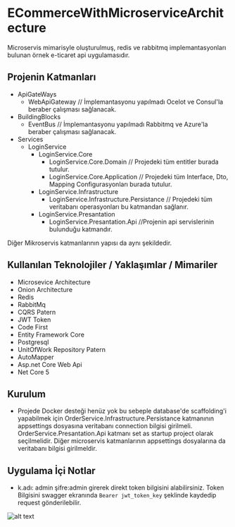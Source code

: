 # ECommerceWithMicroserviceArchitecture
Microservis mimarisyle oluşturulmuş, redis ve rabbitmq implemantasyonları bulunan örnek e-ticaret api uygulamasıdır.


Projenin Katmanları
-------
- ApiGateWays
  - WebApiGateway // İmplemantasyonu yapılmadı Ocelot ve Consul'la beraber çalışması sağlanacak.
- BuildingBlocks
  - EventBus //  İmplemantasyonu yapılmadı Rabbitmq ve Azure'la beraber çalışması sağlanacak.
- Services
   - LoginService
      - LoginService.Core
        - LoginService.Core.Domain  // Projedeki tüm entitler burada tutulur. 
        - LoginService.Core.Application // Projedeki tüm Interface, Dto, Mapping Configurasyonları burada  tutulur. 
      - LoginService.Infrastructure
        - LoginService.Infrastructure.Persistance // Projedeki tüm veritabanı operasyonları bu katmandan sağlanır. 
      - LoginService.Presantation
        - LoginService.Presantation.Api  //Projenin api servislerinin bulunduğu katmandır.

Diğer Mikroservis katmanlarının yapısı da aynı şekildedir.


Kullanılan Teknolojiler / Yaklaşımlar / Mimariler
 -----------------
 - Microsevice Architecture
 - Onion Architecture
 - Redis
 - RabbitMq
 - CQRS Patern
 - JWT Token
 - Code First
 - Entity Framework Core
 - Postgresql 
 - UnitOfWork Repository Patern
 - AutoMapper
 - Asp.net Core Web Api
 - Net Core 5 

Kurulum
 -----------------
 - Projede Docker desteği henüz yok bu sebeple database'de scaffolding'i yapabilmek için OrderService.Infrastructure.Persistance katmanının appsettings dosyasına 
   veritabanı connection bilgisi girilmeli. OrderService.Presantation.Api katmanı set as startup project olarak seçilmelidir. Diğer microservis katmanlarının 
   appsettings dosyalarına da veritabanı bilgisi girilmeldir.
 
 Uygulama İçi Notlar
 -----------------
 - k.adı: admin şifre:admin girerek direkt token bilgisini alabilirsiniz. Token Bilgisini swagger ekranında ```Bearer jwt_token_key``` şeklinde kaydedip request
   gönderilebilir.
   
![alt text](https://user-images.githubusercontent.com/42046428/158149426-4f947e77-f862-4441-932d-e68b1a0c587b.png)

      
